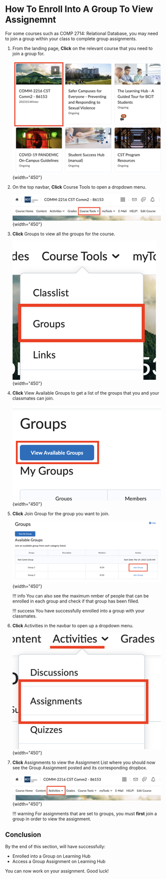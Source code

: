 # How To Enroll Into A Group To View Assignemnt

For some courses such as COMP 2714: Relational Database, you may need to join a group within your class to complete group assignments.

1. From the landing page, **Click** on the relevant course that you need to join a group for.

    ![Selecing a course from the landing page](photos/enroll-group/course-select.png){width="450"}

2. On the top navbar, **Click** Course Tools to open a dropdown menu.

    ![Selecting Course tools in the navbar](photos\enroll-group\navbar.png){width="450"}

3. **Click** Groups to view all the groups for the course.

    ![Click Groups in the Dropdown menu](photos\enroll-group\course-dropdown.png){width="450"}

4. **Click** View Available Groups to get a list of the groups that you and your classmates can join.

    ![Click the View Available Groups button](photos\enroll-group\view-avail.png){width="450"}

5. **Click** Join Group for the group you want to join.

    ![Click the Join Group button](photos\enroll-group\join-group.png){width="450"}

    !!! info
        You can also see the maximum nmber of people that can be enrolled in each group and check if that group has been filled.

    !!! success
        You have successfully enrolled into a group with your classmates.
    

6. **Click** Activities in the navbar to open up a dropdown menu.

    ![Click Activiites in the navbar](photos\enroll-group\activities-dropdown.png){width="450"}

7. **Click** Assignments to view the Assignment List where you should now see the Group Assignment posted and its corresponding dropbox.

    ![Click Assignments in the dropdown menu](photos\discussion\navbar.png){width="450"}

    !!! warning
        For assignments that are set to groups, you must **first** join a group in order to view the assignment.
  
## Conclusion

By the end of this section, will have successfully:

* Enrolled into a Group on Learning Hub
* Access a Group Assignment on Learning Hub

You can now work on your assignment. Good luck!
